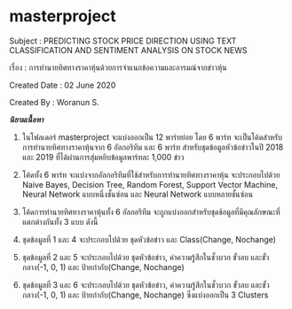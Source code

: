 # masterproject
Subject : PREDICTING STOCK PRICE DIRECTION USING TEXT CLASSIFICATION AND SENTIMENT ANALYSIS ON STOCK NEWS

เรื่อง     : การทำนายทิศทางราคาหุ้นด้วยการจำแนกข้อความและอารมณ์จากข่าวหุ้น

Created Date : 02 June 2020

Created By   : Woranun S.
  
  
***นิยามเนื้อหา***

1. ในโฟลเดอร์ masterproject จะแบ่งออกเป็น 12 พาร์ทย่อย โดย 6 พาร์ท จะเป็นโค้ดสำหรับการทำนายทิศทางราคาหุ้นจาก 6 อัลกอริทึม และ 6 พาร์ท สำหรับชุดข้อมูลหัวข้อข่าวในปี 2018 และ 2019 ที่ได้ผ่านการสุ่มหยิบข้อมูลพาร์ทละ 1,000 ข่าว

2. โค้ดทั้ง 6 พาร์ท จะแบ่งจากอัลกอริทึมที่ใช้สำหรับการทำนายทิศทางราคาหุ้น จะประกอบไปด้วย Naive Bayes, Decision Tree, Random Forest, Support Vector Machine, Neural Network แบบหนึ่งชั้นซ่อน และ Neural Network แบบหลายชั้นซ่อน

3. โค้ดการทำนายทิศทางราคาหุ้นทั้ง 6 อัลกอริทึม จะถูกแบ่งออกสำหรับชุดช้อมูลที่มีคุณลักษณะที่แตกต่างกันทั้ง 3 แบบ ดังนี้

4. ชุดข้อมูลที่ 1 และ 4 จะประกอบไปด้วย ชุดหัวข้อข่าว และ Class(Change, Nochange)

5. ชุดข้อมูลที่ 2 และ 5 จะประกอบไปด้วย ชุดหัวข้อข่าว, ค่าความรู้สึกในชั้วบวก ขั้วลบ และขั้วกลาง(-1, 0, 1) และ ป้ายกำกับ(Change, Nochange)

6. ชุดข้อมูลที่ 3 และ 6 จะประกอบไปด้วย ชุดหัวข้อข่าว, ค่าความรู้สึกในชั้วบวก ขั้วลบ และขั้วกลาง(-1, 0, 1) และ ป้ายกำกับ(Change, Nochange) ซึ่งแบ่งออกเป็น 3 Clusters
